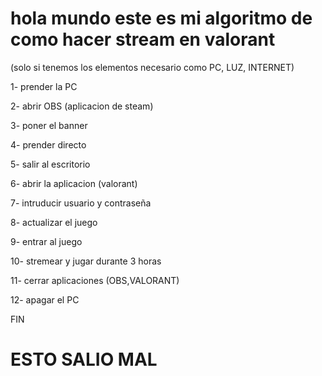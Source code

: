 # hola mundo este es mi algoritmo de como hacer stream en valorant


(solo si tenemos los elementos necesario como PC, LUZ, INTERNET)

1-  prender la PC

2- abrir OBS (aplicacion de steam)

3- poner el banner

4- prender directo

5- salir al escritorio

6- abrir la aplicacion (valorant)

7- intruducir usuario y contraseña

8- actualizar el juego

9- entrar al juego

10- stremear y jugar durante 3 horas 

11- cerrar aplicaciones (OBS,VALORANT)

12- apagar el PC

FIN

# ESTO SALIO MAL
